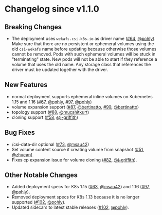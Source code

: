 # Changelog since v1.1.0

## Breaking Changes

- The deployment uses `wekafs.csi.k8s.io` as driver name ([#64](https://github.com/wekaio/csi-wekafs/pull/64), [@pohly](https://github.com/pohly)).
  Make sure that there are no persistent or ephemeral volumes using the old `csi-wekafs` name before updating because otherwise
  those volumes cannot be removed. Pods with such ephemeral volumes will be stuck in "terminating" state. New pods
  will not be able to start if they reference a volume that uses the old name.
  Any storage class that references the driver must be updated together with the driver.

## New Features

- normal deployment supports ephemeral inline volumes on Kubernetes 1.15 and 1.16 ([#67](https://github.com/wekaio/csi-wekafs/pull/67), [@pohly](https://github.com/pohly), [#97](https://github.com/wekaio/csi-wekafs/pull/97), [@pohly](https://github.com/pohly))
- volume expansion support ([#87](https://github.com/wekaio/csi-wekafs/pull/87), [@bertinatto](https://github.com/bertinatto), [#90](https://github.com/wekaio/csi-wekafs/pull/90), [@bertinatto](https://github.com/bertinatto))
- topology support ([#88](https://github.com/wekaio/csi-wekafs/pull/88), [@mucahitkurt](https://github.com/mucahitkurt))
- cloning support ([#58](https://github.com/wekaio/csi-wekafs/pull/58), [@j-griffith](https://github.com/j-griffith))

## Bug Fixes

- /csi-data-dir optional ([#73](https://github.com/wekaio/csi-wekafs/pull/73), [@msau42](https://github.com/msau42))
- Set volume content source if creating volume from snapshot ([#51](https://github.com/wekaio/csi-wekafs/pull/51), [@zhucan](https://github.com/zhucan)).
- Fixes cp expansion issue for volume cloning ([#82](https://github.com/wekaio/csi-wekafs/pull/82), [@j-griffith](https://github.com/j-griffith)).

## Other Notable Changes

- Added deployment specs for K8s 1.15 ([#63](https://github.com/wekaio/csi-wekafs/pull/63), [@msau42](https://github.com/msau42)) and 1.16 ([#97](https://github.com/wekaio/csi-wekafs/pull/97), [@pohly](https://github.com/pohly)).
- Removed deployment specs for K8s 1.13 because it is no longer supported ([#102](https://github.com/wekaio/csi-wekafs/pull/102), [@pohly](https://github.com/pohly)).
- Updated sidecars to latest stable releases ([#102](https://github.com/wekaio/csi-wekafs/pull/102), [@pohly](https://github.com/pohly)).
